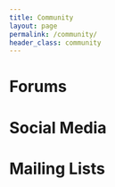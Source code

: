 ```yaml
---
title: Community
layout: page
permalink: /community/
header_class: community
---
```


# Forums

# Social Media

# Mailing Lists
